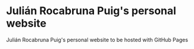 # Julián Rocabruna Puig's personal website
Julián Rocabruna Puig's personal website to be hosted with GitHub Pages
